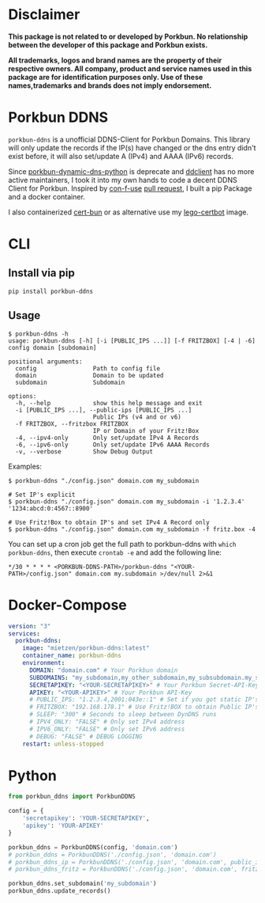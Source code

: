 # Disclaimer

**This package is not related to or developed by Porkbun. No relationship between the developer of this package and Porkbun exists.**

**All trademarks, logos and brand names are the property of their respective owners. All company, product and service names used in this package are for identification purposes only. Use of these names,trademarks and brands does not imply endorsement.**

# Porkbun DDNS
`porkbun-ddns` is a unofficial DDNS-Client for Porkbun Domains.
This library will only update the records if the IP(s) have changed or the dns entry didn't exist before, it will also set/update A (IPv4) and AAAA (IPv6) records.


Since [porkbun-dynamic-dns-python](https://github.com/porkbundomains/porkbun-dynamic-dns-python) is deprecate and [ddclient](https://github.com/ddclient/ddclient/issues/528) has no more active maintainers, I took it into my own hands to code a decent DDNS Client for Porkbun.
Inspired by [con-f-use](https://github.com/con-f-use) [pull request](https://github.com/porkbundomains/porkbun-dynamic-dns-python/pull/6), I built a pip Package and a docker container.

I also containerized [cert-bun](https://github.com/mietzen/docker-cert-bun) or as alternative use my [lego-certbot](https://github.com/mietzen/lego-certbot) image.

# CLI

## Install via pip

```shell
pip install porkbun-ddns
```

## Usage

```Shell
$ porkbun-ddns -h
usage: porkbun-ddns [-h] [-i [PUBLIC_IPS ...]] [-f FRITZBOX] [-4 | -6] config domain [subdomain]

positional arguments:
  config                Path to config file
  domain                Domain to be updated
  subdomain             Subdomain

options:
  -h, --help            show this help message and exit
  -i [PUBLIC_IPS ...], --public-ips [PUBLIC_IPS ...]
                        Public IPs (v4 and or v6)
  -f FRITZBOX, --fritzbox FRITZBOX
                        IP or Domain of your Fritz!Box
  -4, --ipv4-only       Only set/update IPv4 A Records
  -6, --ipv6-only       Only set/update IPv6 AAAA Records
  -v, --verbose         Show Debug Output
```

Examples:

```shell
$ porkbun-ddns "./config.json" domain.com my_subdomain

# Set IP's explicit
$ porkbun-ddns "./config.json" domain.com my_subdomain -i '1.2.3.4' '1234:abcd:0:4567::8900'

# Use Fritz!Box to obtain IP's and set IPv4 A Record only
$ porkbun-ddns "./config.json" domain.com my_subdomain -f fritz.box -4
```

You can set up a cron job get the full path to porkbun-ddns with `which porkbun-ddns`, then execute `crontab -e` and add the following line:

```
*/30 * * * * <PORKBUN-DDNS-PATH>/porkbun-ddns "<YOUR-PATH>/config.json" domain.com my.subdomain >/dev/null 2>&1
```

# Docker-Compose

```yaml
version: "3"
services:
  porkbun-ddns:
    image: "mietzen/porkbun-ddns:latest"
    container_name: porkbun-ddns
    environment:
      DOMAIN: "domain.com" # Your Porkbun domain
      SUBDOMAINS: "my_subdomain,my_other_subdomain,my_subsubdomain.my_subdomain" # Subdomains comma spreaded
      SECRETAPIKEY: "<YOUR-SECRETAPIKEY>" # Your Porkbun Secret-API-Key
      APIKEY: "<YOUR-APIKEY>" # Your Porkbun API-Key
      # PUBLIC_IPS: "1.2.3.4,2001:043e::1" # Set if you got static IP's
      # FRITZBOX: "192.168.178.1" # Use Fritz!BOX to obtain Public IP's
      # SLEEP: "300" # Seconds to sleep between DynDNS runs
      # IPV4_ONLY: "FALSE" # Only set IPv4 address
      # IPV6_ONLY: "FALSE" # Only set IPv6 address
      # DEBUG: "FALSE" # DEBUG LOGGING
    restart: unless-stopped
```

# Python

```python
from porkbun_ddns import PorkbunDDNS

config = {
    'secretapikey': 'YOUR-SECRETAPIKEY',
    'apikey': 'YOUR-APIKEY'
}

porkbun_ddns = PorkbunDDNS(config, 'domain.com')
# porkbun_ddns = PorkbunDDNS('./config.json', 'domain.com')
# porkbun_ddns_ip = PorkbunDDNS('./config.json', 'domain.com', public_ips=['1.2.3.4','1234:abcd:0:4567::8900'])
# porkbun_ddns_fritz = PorkbunDDNS('./config.json', 'domain.com', fritzbox='fritz.box', ipv6=False)

porkbun_ddns.set_subdomain('my_subdomain')
porkbun_ddns.update_records()
```
